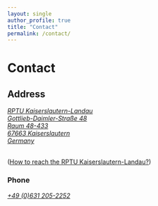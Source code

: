 ```yaml
---
layout: single
author_profile: true
title: "Contact"
permalink: /contact/
---
```


# Contact

## Address

<a class="social-btn" style="white-space: nowrap" href="https://www.google.com/maps/place/Gottlieb-Daimler-Stra%C3%9Fe+48,+67663+Kaiserslautern/@49.4238948,7.7505619,17z/data=!3m1!4b1!4m5!3m4!1s0x47966d4fcb567097:0x9e57032bea341dc1!8m2!3d49.4238948!4d7.7527506?hl=en" rel="noopener noreferrer">
<i class="fa fa-fw fa-map-marker" aria-hidden="true">
RPTU Kaiserslautern-Landau<br>
Gottlieb-Daimler-Straße 48<br>
Raum 48-433<br>
67663 Kaiserslautern<br>
Germany<br>
</i>
</a>
<br>


([How to reach the RPTU Kaiserslautern-Landau?](https://rptu.de/en/routes-and-means-of-transport))


### Phone

<a class="social-btn" style="white-space: nowrap" href="tel:+49 (0)631 205-2252" target="_blank" rel="noopener noreferrer">
  <i class="fa fa-fw fa-phone">+49 (0)631 205-2252</i>
</a>
